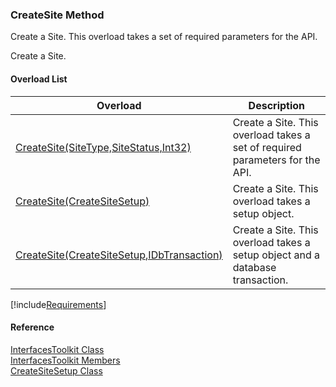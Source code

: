 ﻿### CreateSite Method

Create a Site. This overload takes a set of required parameters for the API.

Create a Site.

#### Overload List

| Overload | Description |
| --- | --- |
| [CreateSite(SiteType,SiteStatus,Int32)](FChoice.Toolkits.Clarify~FChoice.Toolkits.Clarify.Interfaces.InterfacesToolkit~CreateSite(SiteType,SiteStatus,Int32).md) | Create a Site. This overload takes a set of required parameters for the API.   |
| [CreateSite(CreateSiteSetup)](FChoice.Toolkits.Clarify~FChoice.Toolkits.Clarify.Interfaces.InterfacesToolkit~CreateSite(CreateSiteSetup).md) | Create a Site. This overload takes a setup object.   |
| [CreateSite(CreateSiteSetup,IDbTransaction)](FChoice.Toolkits.Clarify~FChoice.Toolkits.Clarify.Interfaces.InterfacesToolkit~CreateSite(CreateSiteSetup,IDbTransaction).md) | Create a Site. This overload takes a setup object and a database transaction.   |

[!include[Requirements](../partials/requirements.md)]



#### Reference

[InterfacesToolkit Class](FChoice.Toolkits.Clarify~FChoice.Toolkits.Clarify.Interfaces.InterfacesToolkit.md)  
[InterfacesToolkit Members](FChoice.Toolkits.Clarify~FChoice.Toolkits.Clarify.Interfaces.InterfacesToolkit_members.md)  
[CreateSiteSetup Class](FChoice.Toolkits.Clarify~FChoice.Toolkits.Clarify.Interfaces.CreateSiteSetup.md)